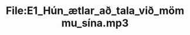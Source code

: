 ---
title: File:E1_Hún_ætlar_að_tala_við_mömmu_sína.mp3
recording of: Hún ætlar að tala við mömmu sína.
reading speed: slow
speaker: E
license: CC0
---